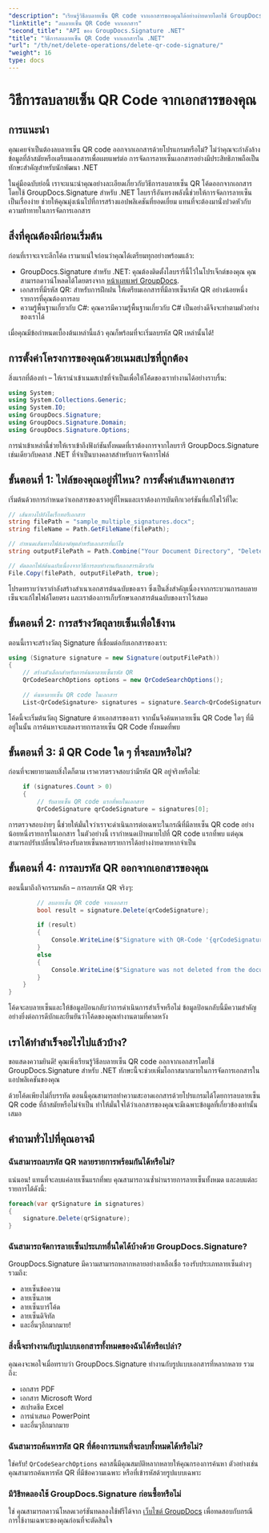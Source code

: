```yaml
---
"description": "เรียนรู้วิธีลบลายเซ็น QR code จากเอกสารของคุณได้อย่างง่ายดายโดยใช้ GroupDocs.Signature สำหรับ .NET ด้วยคู่มือนักพัฒนาทีละขั้นตอนของเรา"
"linktitle": "ลบลายเซ็น QR Code จากเอกสาร"
"second_title": "API ของ GroupDocs.Signature .NET"
"title": "วิธีการลบลายเซ็น QR Code จากเอกสารใน .NET"
"url": "/th/net/delete-operations/delete-qr-code-signature/"
"weight": 16
type: docs
---
```

# วิธีการลบลายเซ็น QR Code จากเอกสารของคุณ

## การแนะนำ

คุณเคยจำเป็นต้องลบลายเซ็น QR code ออกจากเอกสารด้วยโปรแกรมหรือไม่? ไม่ว่าคุณจะกำลังล้างข้อมูลที่ล้าสมัยหรือเตรียมเอกสารเพื่อเผยแพร่ต่อ การจัดการลายเซ็นเอกสารอย่างมีประสิทธิภาพถือเป็นทักษะสำคัญสำหรับนักพัฒนา .NET

ในคู่มือฉบับย่อนี้ เราจะแนะนำคุณอย่างละเอียดเกี่ยวกับวิธีการลบลายเซ็น QR โค้ดออกจากเอกสารโดยใช้ GroupDocs.Signature สำหรับ .NET ไลบรารีอันทรงพลังนี้ช่วยให้การจัดการลายเซ็นเป็นเรื่องง่าย ช่วยให้คุณมุ่งเน้นไปที่การสร้างแอปพลิเคชันที่ยอดเยี่ยม แทนที่จะต้องมานั่งปวดหัวกับความท้าทายในการจัดการเอกสาร

## สิ่งที่คุณต้องมีก่อนเริ่มต้น

ก่อนที่เราจะเจาะลึกโค้ด เรามาแน่ใจก่อนว่าคุณได้เตรียมทุกอย่างพร้อมแล้ว:

- GroupDocs.Signature สำหรับ .NET: คุณต้องติดตั้งไลบรารีนี้ไว้ในโปรเจ็กต์ของคุณ คุณสามารถดาวน์โหลดได้โดยตรงจาก [หน้าเผยแพร่ GroupDocs](https://releases-groupdocs.com/signature/net/).
- เอกสารที่มีรหัส QR: สำหรับการฝึกฝน ให้เตรียมเอกสารที่มีลายเซ็นรหัส QR อย่างน้อยหนึ่งรายการที่คุณต้องการลบ
- ความรู้พื้นฐานเกี่ยวกับ C#: คุณควรมีความรู้พื้นฐานเกี่ยวกับ C# เป็นอย่างดีจึงจะทำตามตัวอย่างของเราได้

เมื่อคุณมีข้อกำหนดเบื้องต้นเหล่านี้แล้ว คุณก็พร้อมที่จะเริ่มลบรหัส QR เหล่านั้นได้!

## การตั้งค่าโครงการของคุณด้วยเนมสเปซที่ถูกต้อง

สิ่งแรกที่ต้องทำ – ให้เรานำเข้าเนมสเปซที่จำเป็นเพื่อให้โค้ดของเราทำงานได้อย่างราบรื่น:

```csharp
using System;
using System.Collections.Generic;
using System.IO;
using GroupDocs.Signature;
using GroupDocs.Signature.Domain;
using GroupDocs.Signature.Options;
```

การนำเข้าเหล่านี้ช่วยให้เราเข้าถึงฟังก์ชันทั้งหมดที่เราต้องการจากไลบรารี GroupDocs.Signature เช่นเดียวกับคลาส .NET ที่จำเป็นบางคลาสสำหรับการจัดการไฟล์

## ขั้นตอนที่ 1: ไฟล์ของคุณอยู่ที่ไหน? การตั้งค่าเส้นทางเอกสาร

เริ่มต้นด้วยการกำหนดว่าเอกสารของเราอยู่ที่ไหนและเราต้องการบันทึกเวอร์ชันที่แก้ไขไว้ที่ใด:

```csharp
// เส้นทางไปยังไดเร็กทอรีเอกสาร
string filePath = "sample_multiple_signatures.docx";
string fileName = Path.GetFileName(filePath);

// กำหนดเส้นทางไฟล์เอาต์พุตสำหรับเอกสารที่แก้ไข
string outputFilePath = Path.Combine("Your Document Directory", "DeleteQRCode", fileName);

// คัดลอกไฟล์ต้นฉบับเนื่องจากวิธีการลบทำงานกับเอกสารเดียวกัน
File.Copy(filePath, outputFilePath, true);
```

โปรดทราบว่าเรากำลังสร้างสำเนาเอกสารต้นฉบับของเรา ซึ่งเป็นสิ่งสำคัญเนื่องจากกระบวนการลบลายเซ็นจะแก้ไขไฟล์โดยตรง และเราต้องการเก็บรักษาเอกสารต้นฉบับของเราไว้เสมอ

## ขั้นตอนที่ 2: การสร้างวัตถุลายเซ็นเพื่อใช้งาน

ตอนนี้เราจะสร้างวัตถุ Signature ที่เชื่อมต่อกับเอกสารของเรา:

```csharp
using (Signature signature = new Signature(outputFilePath))
{
    // สร้างตัวเลือกสำหรับการค้นหาลายเซ็นรหัส QR
    QrCodeSearchOptions options = new QrCodeSearchOptions();
    
    // ค้นหาลายเซ็น QR code ในเอกสาร
    List<QrCodeSignature> signatures = signature.Search<QrCodeSignature>(options);
```

โค้ดนี้จะเริ่มต้นวัตถุ Signature ด้วยเอกสารของเรา จากนั้นจึงค้นหาลายเซ็น QR Code ใดๆ ที่มีอยู่ในนั้น การค้นหาจะแสดงรายการลายเซ็น QR Code ทั้งหมดที่พบ

## ขั้นตอนที่ 3: มี QR Code ใด ๆ ที่จะลบหรือไม่?

ก่อนที่จะพยายามลบสิ่งใดก็ตาม เราควรตรวจสอบว่ามีรหัส QR อยู่จริงหรือไม่:

```csharp
    if (signatures.Count > 0)
    {
        // รับลายเซ็น QR code แรกที่พบในเอกสาร
        QrCodeSignature qrCodeSignature = signatures[0];
```

การตรวจสอบง่ายๆ นี้ช่วยให้มั่นใจว่าเราจะดำเนินการต่อเฉพาะในกรณีที่มีลายเซ็น QR code อย่างน้อยหนึ่งรายการในเอกสาร ในตัวอย่างนี้ เรากำหนดเป้าหมายไปที่ QR code แรกที่พบ แต่คุณสามารถปรับเปลี่ยนให้รองรับลายเซ็นหลายรายการได้อย่างง่ายดายหากจำเป็น

## ขั้นตอนที่ 4: การลบรหัส QR ออกจากเอกสารของคุณ

ตอนนี้มาถึงกิจกรรมหลัก – การลบรหัส QR จริงๆ:

```csharp
        // ลบลายเซ็น QR code จากเอกสาร
        bool result = signature.Delete(qrCodeSignature);
        
        if (result)
        {
            Console.WriteLine($"Signature with QR-Code '{qrCodeSignature.Text}' and encode type '{qrCodeSignature.EncodeType.TypeName}' was deleted from document ['{fileName}'].");
        }
        else
        {
            Console.WriteLine($"Signature was not deleted from the document! Signature with QR-Code '{qrCodeSignature.Text}' and encode type '{qrCodeSignature.EncodeType.TypeName}' was not found!");
        }
    }
}
```

โค้ดจะลบลายเซ็นและให้ข้อมูลป้อนกลับว่าการดำเนินการสำเร็จหรือไม่ ข้อมูลป้อนกลับนี้มีความสำคัญอย่างยิ่งต่อการดีบักและยืนยันว่าโค้ดของคุณทำงานตามที่คาดหวัง

## เราได้ทำสำเร็จอะไรไปแล้วบ้าง?

ขอแสดงความยินดี! คุณเพิ่งเรียนรู้วิธีลบลายเซ็น QR code ออกจากเอกสารโดยใช้ GroupDocs.Signature สำหรับ .NET ทักษะนี้จะช่วยเพิ่มโอกาสมากมายในการจัดการเอกสารในแอปพลิเคชันของคุณ

ด้วยโค้ดเพียงไม่กี่บรรทัด ตอนนี้คุณสามารถทำความสะอาดเอกสารด้วยโปรแกรมได้โดยการลบลายเซ็น QR code ที่ล้าสมัยหรือไม่จำเป็น ทำให้มั่นใจได้ว่าเอกสารของคุณจะมีเฉพาะข้อมูลที่เกี่ยวข้องเท่านั้นเสมอ

## คำถามทั่วไปที่คุณอาจมี

### ฉันสามารถลบรหัส QR หลายรายการพร้อมกันได้หรือไม่?

แน่นอน! แทนที่จะลบแค่ลายเซ็นแรกที่พบ คุณสามารถวนซ้ำผ่านรายการลายเซ็นทั้งหมด และลบแต่ละรายการได้ดังนี้:

```csharp
foreach(var qrSignature in signatures)
{
    signature.Delete(qrSignature);
}
```

### ฉันสามารถจัดการลายเซ็นประเภทอื่นใดได้บ้างด้วย GroupDocs.Signature?

GroupDocs.Signature มีความสามารถหลากหลายอย่างเหลือเชื่อ รองรับประเภทลายเซ็นต่างๆ รวมถึง:
- ลายเซ็นข้อความ
- ลายเซ็นภาพ
- ลายเซ็นบาร์โค้ด
- ลายเซ็นดิจิทัล
- และอื่นๆอีกมากมาย!

### สิ่งนี้จะทำงานกับรูปแบบเอกสารทั้งหมดของฉันได้หรือเปล่า?

คุณคงจะพอใจเมื่อทราบว่า GroupDocs.Signature ทำงานกับรูปแบบเอกสารที่หลากหลาย รวมถึง:
- เอกสาร PDF
- เอกสาร Microsoft Word
- สเปรดชีต Excel
- การนำเสนอ PowerPoint
- และอื่นๆอีกมากมาย

### ฉันสามารถค้นหารหัส QR ที่ต้องการแทนที่จะลบทั้งหมดได้หรือไม่?

ใช่ครับ! `QrCodeSearchOptions` คลาสนี้มีคุณสมบัติหลากหลายให้คุณกรองการค้นหา ตัวอย่างเช่น คุณสามารถค้นหารหัส QR ที่มีข้อความเฉพาะ หรือที่เข้ารหัสด้วยรูปแบบเฉพาะ

### มีวิธีทดลองใช้ GroupDocs.Signature ก่อนซื้อหรือไม่

ใช่ คุณสามารถดาวน์โหลดเวอร์ชันทดลองใช้ฟรีได้จาก [เว็บไซต์ GroupDocs](https://releases.groupdocs.com/) เพื่อทดสอบกับกรณีการใช้งานเฉพาะของคุณก่อนที่จะตัดสินใจ